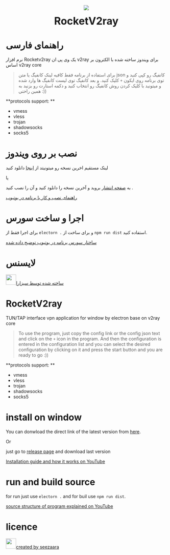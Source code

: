 <p align="center" width="100%">
    <img src="https://raw.githubusercontent.com/seezaara/RocketV2ray/main/doc/icon.ico"> 
</p>

<p align="center" width="100%">  
 <b><font size="6">RocketV2ray</font></b>
</p> 

# راهنمای فارسی
نرم افزار Rocketv2ray یک وی پی ان v2ray برای ویندوز ساخته شده با الکترون بر اساس v2ray core

> برای استفاده از برنامه فقط کافیه لینک کانفیگ یا متن json کانفیگ رو کپی کنید و توی برنامه روی ایکون `+` کلیک کنید.
و بعد کانفیگ توی لیست کانفیگ ها وارد شده و میتونید با کلیک کردن روش کانفیگ رو انتخاب کنید و دکمه استارت رو بزنید به همین راحتی :))
 
**protocols support: **

- vmess
- vless
- trojan
- shadowsocks
- socks5


# نصب بر روی ویندوز

لینک مستقیم اخرین نسخه رو میتونیتد از [اینجا](https://github.com/seezaara/RocketV2ray/releases/latest/download/Rocket.V2ray.Setup.exe) دانلود کنید

یا

به [صفحه انتشار](https://github.com/seezaara/RocketV2ray/releases/tag/RocketV2ray) بروید و آخرین نسخه را دانلود کنید و آن را نصب کنید .



[راهنمای نصب و کار با برنامه در یوتیوب](https://www.youtube.com/watch?v=J-YYk90SJDI) 

# اجرا و ساخت سورس
برای اجرا فقط از `electorn .` و برای ساخت از `npm run dist` استفاده کنید.

[ساختار سورس برنامه در یوتیوب توضیح داده شده](https://www.youtube.com/watch?v=vIbtTZ_Jz88) 


# لایسنس
 <p>
    <img width="32px" src="https://raw.githubusercontent.com/seezaara/RocketV2ray/main/doc/logo.png"><a href="https://www.youtube.com/@seezaara_fa">ساخته شده توسط سیزارا</a>
</p> 

# RocketV2ray
TUN/TAP interface vpn application for window by electron base on v2ray core

> To use the program, just copy the config link or the config json text and click on the `+` icon in the program.
And then the configuration is entered in the configuration list and you can select the desired configuration by clicking on it and press the start button and you are ready to go :))

**protocols support: **

- vmess
- vless
- trojan
- shadowsocks
- socks5


# install on window

You can donwload the direct link of the latest version from [here](https://github.com/seezaara/RocketV2ray/releases/latest/download/Rocket.V2ray.Setup.exe).

Or

just go to [release page](https://github.com/seezaara/RocketV2ray/releases/tag/RocketV2ray) and download last version

[Installation guide and how it works on YouTube](https://www.youtube.com/watch?v=J-YYk90SJDI) 

# run and build source
for run just use `electorn .` and for buil use `npm run dist`.

[source structure of program explained on YouTube](https://www.youtube.com/watch?v=vIbtTZ_Jz88) 

# licence
 <p>
    <img width="32px" src="https://raw.githubusercontent.com/seezaara/RocketV2ray/main/doc/logo.png"><a href="https://www.youtube.com/@seezaara">created by seezaara</a>
</p> 


